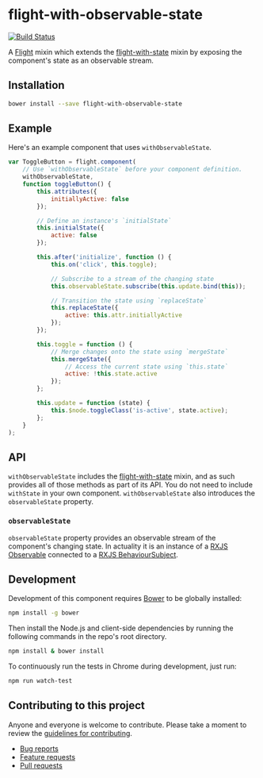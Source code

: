# flight-with-observable-state

[![Build Status](https://secure.travis-ci.org/flightjs/flight-with-observable-state.svg)](http://travis-ci.org/flightjs/flight-with-observable-state)

A [Flight](https://github.com/flightjs/flight) mixin which extends the [flight-with-state](https://github.com/flightjs/flight-with-state) mixin by exposing the component's state as an observable stream.

## Installation

```bash
bower install --save flight-with-observable-state
```

## Example

Here's an example component that uses `withObservableState`.

```js
var ToggleButton = flight.component(
    // Use `withObservableState` before your component definition.
    withObservableState,
    function toggleButton() {
        this.attributes({
            initiallyActive: false
        });

        // Define an instance's `initialState`
        this.initialState({
            active: false
        });

        this.after('initialize', function () {
            this.on('click', this.toggle);

            // Subscribe to a stream of the changing state
            this.observableState.subscribe(this.update.bind(this));

            // Transition the state using `replaceState`
            this.replaceState({
                active: this.attr.initiallyActive
            });
        });

        this.toggle = function () {
            // Merge changes onto the state using `mergeState`
            this.mergeState({
                // Access the current state using `this.state`
                active: !this.state.active
            });
        };

        this.update = function (state) {
            this.$node.toggleClass('is-active', state.active);
        };
    }
);
```


## API

`withObservableState` includes the [flight-with-state](https://github.com/flightjs/flight-with-state) mixin, and as such provides all of those methods as part of its API. You do not need to include `withState` in your own component. `withObservableState` also introduces the `observableState` property.

### `observableState`

`observableState` property provides an observable stream of the component's changing state. In actuality it is an instance of a [RXJS Observable](https://github.com/Reactive-Extensions/RxJS/blob/master/doc/api/core/observable.md) connected to a [RXJS BehaviourSubject](https://github.com/Reactive-Extensions/RxJS/blob/master/doc/api/subjects/behaviorsubject.md).

## Development

Development of this component requires [Bower](http://bower.io) to be globally
installed:

```bash
npm install -g bower
```

Then install the Node.js and client-side dependencies by running the following
commands in the repo's root directory.

```bash
npm install & bower install
```

To continuously run the tests in Chrome during development, just run:

```bash
npm run watch-test
```

## Contributing to this project

Anyone and everyone is welcome to contribute. Please take a moment to
review the [guidelines for contributing](CONTRIBUTING.md).

* [Bug reports](CONTRIBUTING.md#bugs)
* [Feature requests](CONTRIBUTING.md#features)
* [Pull requests](CONTRIBUTING.md#pull-requests)
